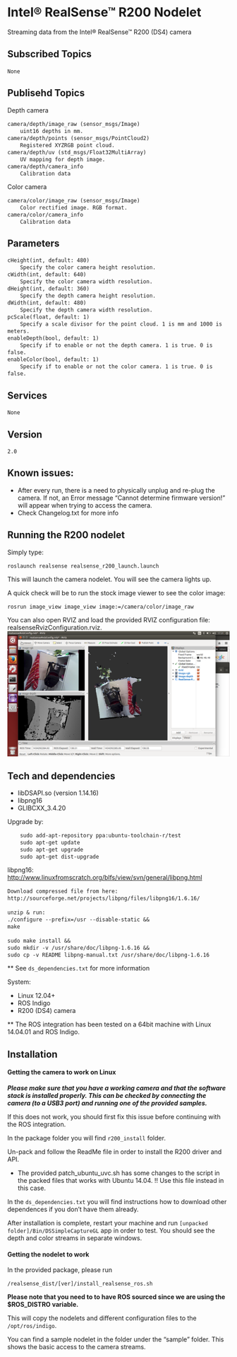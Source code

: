 # Intel&reg; RealSense&trade; R200 Nodelet

Streaming data from the Intel&reg; RealSense&trade; R200 (DS4) camera

## Subscribed Topics
    None


## Publisehd Topics

Depth camera

    camera/depth/image_raw (sensor_msgs/Image)
        uint16 depths in mm.
    camera/depth/points (sensor_msgs/PointCloud2)
        Registered XYZRGB point cloud.
    camera/depth/uv (std_msgs/Float32MultiArray)
        UV mapping for depth image.
    camera/depth/camera_info
        Calibration data

Color camera

    camera/color/image_raw (sensor_msgs/Image)
        Color rectified image. RGB format.
    camera/color/camera_info
        Calibration data

## Parameters
    cHeight(int, default: 480) 
        Specify the color camera height resolution.
    cWidth(int, default: 640)
        Specify the color camera width resolution.
    dHeight(int, default: 360)
        Specify the depth camera height resolution.
    dWidth(int, default: 480)
        Specify the depth camera width resolution.
    pcScale(float, default: 1)
        Specify a scale divisor for the point cloud. 1 is mm and 1000 is meters.
    enableDepth(bool, default: 1) 
        Specify if to enable or not the depth camera. 1 is true. 0 is false.
    enableColor(bool, default: 1) 
        Specify if to enable or not the color camera. 1 is true. 0 is false.

## Services
    None


## Version
    2.0

## Known issues:
* After every run, there is a need to physically unplug and re-plug the camera. If not, an Error message “Cannot determine firmware version!” will appear when trying to access the camera.
* Check Changelog.txt for more info


## Running the R200 nodelet
Simply type:

    roslaunch realsense realsense_r200_launch.launch

This will launch the camera nodelet. You will see the camera lights up.

A quick check will be to run the stock image viewer to see the color image:

    rosrun image_view image_view image:=/camera/color/image_raw

You can also open RVIZ and load the provided RVIZ configuration file: realsenseRvizConfiguration.rviz.
![](realsenseRvizScreenshot.png)

## Tech and dependencies 
* libDSAPI.so (version 1.14.16)
* libpng16
* GLIBCXX_3.4.20

Upgrade by:

        sudo add-apt-repository ppa:ubuntu-toolchain-r/test
        sudo apt-get update
        sudo apt-get upgrade
        sudo apt-get dist-upgrade

libpng16:
    http://www.linuxfromscratch.org/blfs/view/svn/general/libpng.html

    Download compressed file from here:
    http://sourceforge.net/projects/libpng/files/libpng16/1.6.16/

    unzip & run:
    ./configure --prefix=/usr --disable-static &&
    make

    sudo make install &&
    sudo mkdir -v /usr/share/doc/libpng-1.6.16 &&
    sudo cp -v README libpng-manual.txt /usr/share/doc/libpng-1.6.16

** See ```ds_dependencies.txt``` for more information

System:

* Linux 12.04+
* ROS Indigo
* R200 (DS4) camera

** The ROS integration has been tested on a 64bit machine with Linux 14.04.01 and ROS Indigo.

## Installation

#### Getting the camera to work on Linux
<b><i>Please make sure that you have a working camera and that the software stack is installed properly. This can be checked by connecting the camera (to a USB3 port) and running one of the provided samples.</b></i>

If this does not work, you should first fix this issue before continuing with the ROS integration.

In the package folder you will find ```r200_install``` folder.

Un-pack and follow the ReadMe file in order to install the R200 driver and API.

* The provided patch_ubuntu_uvc.sh has some changes to the script in the packed files that works with Ubuntu 14.04. !! Use this file instead in this case.

In the ```ds_dependencies.txt``` you will find instructions how to download other dependences if you don’t have them already.

After installation is complete, restart your machine and run ```[unpacked folder]/Bin/DSSimpleCaptureGL``` app in order to test. You should see the depth and color streams in separate windows.

#### Getting the nodelet to work

In the provided package, please run

    /realsense_dist/[ver]/install_realsense_ros.sh

<b> Please note that you need to to have ROS sourced since we are using the $ROS_DISTRO variable. </b>

This will copy the nodelets and different configuration files to the ```/opt/ros/indigo```.

You can find a sample nodelet in the folder under the “sample” folder. This shows the basic access to the camera streams.


